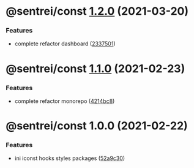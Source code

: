# @sentrei/const [1.2.0](https://github.com/sentrei/sentrei/compare/@sentrei/const@1.1.0...@sentrei/const@1.2.0) (2021-03-20)

### Features

- complete refactor dashboard ([2337501](https://github.com/sentrei/sentrei/commit/2337501423d8770572c232c858fac71c0599327c))

# @sentrei/const [1.1.0](https://github.com/sentrei/sentrei/compare/@sentrei/const@1.0.0...@sentrei/const@1.1.0) (2021-02-23)

### Features

- complete refactor monorepo ([4214bc8](https://github.com/sentrei/sentrei/commit/4214bc8500527615423801f0a36c16aab0811079))

# @sentrei/const 1.0.0 (2021-02-22)

### Features

- ini iconst hooks styles packages ([52a9c30](https://github.com/sentrei/sentrei/commit/52a9c30f8209f8dcb04076a98e82ed55b30b540f))

